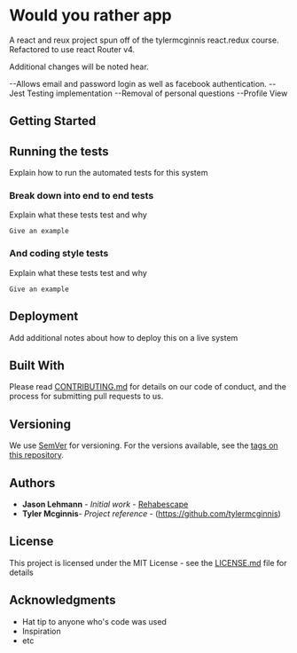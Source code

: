 # Would you rather app  

A react and reux project spun off of the tylermcginnis react.redux course.
Refactored to use react Router v4.

Additional changes will be noted hear.

--Allows email and password login as well as facebook authentication.
--Jest Testing implementation
--Removal of personal questions
--Profile View

## Getting Started





## Running the tests

Explain how to run the automated tests for this system

### Break down into end to end tests

Explain what these tests test and why

```
Give an example
```

### And coding style tests

Explain what these tests test and why

```
Give an example
```

## Deployment

Add additional notes about how to deploy this on a live system

## Built With


Please read [CONTRIBUTING.md](https://gist.github.com/PurpleBooth/b24679402957c63ec426) for details on our code of conduct, and the process for submitting pull requests to us.

## Versioning

We use [SemVer](http://semver.org/) for versioning. For the versions available, see the [tags on this repository](https://github.com/your/project/tags). 

## Authors

* **Jason Lehmann** - *Initial work* - [Rehabescape](https://github.com/REhabescapi)
* **Tyler Mcginnis**- *Project reference* - (https://github.com/tylermcginnis)


## License

This project is licensed under the MIT License - see the [LICENSE.md](LICENSE.md) file for details

## Acknowledgments

* Hat tip to anyone who's code was used
* Inspiration
* etc
